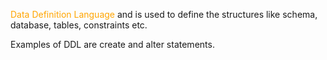 <font color = 'orange'>Data Definition Language</font> and is used to define the structures like schema, database, tables, constraints etc. 

Examples of DDL are create and alter statements.